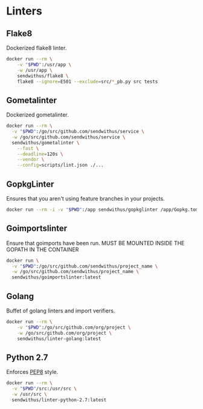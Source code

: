 # Linters


## Flake8

Dockerized flake8 linter.

```bash
docker run --rm \
    -v "$PWD":/usr/app \
    -w /usr/app \
    sendwithus/flake8 \
    flake8 --ignore=E501 --exclude=src/*_pb.py src tests
```

## Gometalinter

Dockerized gometalinter.

```bash
docker run --rm \
  -v "$PWD":/go/src/github.com/sendwithus/service \
  -w /go/src/github.com/sendwithus/service \
  sendwithus/gometalinter \
    --fast \
    --deadline=120s \
    --vendor \
    --config=scripts/lint.json ./...
```

## GopkgLinter

Ensures that you aren't using feature branches in your projects.

```bash
docker run --rm -i -v "$PWD":/app sendwithus/gopkglinter /app/Gopkg.toml
```

## Goimportslinter

Ensure that goimports have been run. MUST BE MOUNTED INSIDE THE GOPATH IN THE CONTAINER

```bash
docker run \
  -v "$PWD":/go/src/github.com/sendwithus/project_name \
  -w /go/src/github.com/sendwithus/project_name \
  sendwithus/goimportslinter:latest
```

## Golang

Buffet of golang linters and import verifiers.

```bash
docker run --rm \
    -v "$PWD":/go/src/github.com/org/project \
    -w /go/src/github.com/org/project \
    sendwithus/linter-golang:latest
```

## Python 2.7

Enforces [PEP8](http://pep8.org/) style.

```bash
docker run --rm \
  -v "$PWD"/src:/usr/src \
  -w /usr/src \
  sendwithus/linter-python-2.7:latest
```
